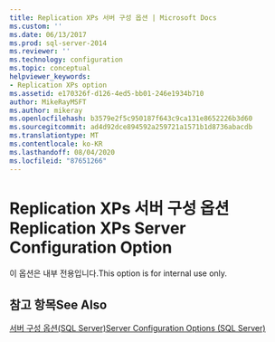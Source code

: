 ```yaml
---
title: Replication XPs 서버 구성 옵션 | Microsoft Docs
ms.custom: ''
ms.date: 06/13/2017
ms.prod: sql-server-2014
ms.reviewer: ''
ms.technology: configuration
ms.topic: conceptual
helpviewer_keywords:
- Replication XPs option
ms.assetid: e170326f-d126-4ed5-bb01-246e1934b710
author: MikeRayMSFT
ms.author: mikeray
ms.openlocfilehash: b3579e2f5c950187f643c9ca131e8652226b3d60
ms.sourcegitcommit: ad4d92dce894592a259721a1571b1d8736abacdb
ms.translationtype: MT
ms.contentlocale: ko-KR
ms.lasthandoff: 08/04/2020
ms.locfileid: "87651266"
---
```

# <a name="replication-xps-server-configuration-option"></a><span data-ttu-id="3b4b7-102">Replication XPs 서버 구성 옵션</span><span class="sxs-lookup"><span data-stu-id="3b4b7-102">Replication XPs Server Configuration Option</span></span>
  <span data-ttu-id="3b4b7-103">이 옵션은 내부 전용입니다.</span><span class="sxs-lookup"><span data-stu-id="3b4b7-103">This option is for internal use only.</span></span>  
  
## <a name="see-also"></a><span data-ttu-id="3b4b7-104">참고 항목</span><span class="sxs-lookup"><span data-stu-id="3b4b7-104">See Also</span></span>  
 [<span data-ttu-id="3b4b7-105">서버 구성 옵션&#40;SQL Server&#41;</span><span class="sxs-lookup"><span data-stu-id="3b4b7-105">Server Configuration Options &#40;SQL Server&#41;</span></span>](server-configuration-options-sql-server.md)  
  
  
